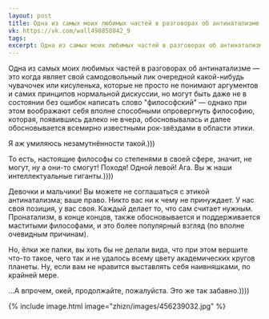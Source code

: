 ```yaml
---
layout: post
title: Одна из самых моих любимых частей в разговорах об антинатализме — это...
vk: https://vk.com/wall498858042_9
tags: 
excerpt: Одна из самых моих любимых частей в разговорах об антинатализме — это когда являет свой самодовольный лик очередной какой-нибудь чувачочек или кисуленька, которые не просто не понимают аргументов и самих принципов нормальной дискуссии, но могут быть даже не в состоянии без ошибок написать слово "философский" — однако при этом воображают себя вполне способными опровергнуть философию, которая, появившись далеко не вчера, обосновывалась и далее обосновывается всемирно известными рок-звёздами в области этики.
---
```

Одна из самых моих любимых частей в разговорах об антинатализме — это когда являет свой самодовольный лик очередной какой-нибудь чувачочек или кисуленька, которые не просто не понимают аргументов и самих принципов нормальной дискуссии, но могут быть даже не в состоянии без ошибок написать слово "философский" — однако при этом воображают себя вполне способными опровергнуть философию, которая, появившись далеко не вчера, обосновывалась и далее обосновывается всемирно известными рок-звёздами в области этики. 

Я аж умиляюсь незамутнённости такой.)))

То есть, настоящие философы со степенями в своей сфере, значит, не могут, ну а они-то смогут! Походя! Одной левой! Ага. Вы ж наши интеллектуальные гиганты.))))

Девочки и мальчики! Вы можете не соглашаться с этикой антинатализма; ваше право. Никто вас ни к чему не принуждает. У нас своя позиция, у вас своя. Каждый делает то, что сам считает нужным. Пронатализм, в конце концов, также обосновывается и поддерживается маститыми философами, и это более популярный взгляд (по вполне очевидным причинам). 

Но, ёлки же палки, вы хоть бы не делали вида, что при этом вершите что-то такое, чего так и не удалось всему цвету академических кругов планеты. Ну, если вам не нравится выставлять себя наивняшками, по крайней мере. 

...А впрочем, окей, продолжайте, пожалуйста. Это же так забавно.))))

{% include image.html image="zhizn/images/456239032.jpg" %}